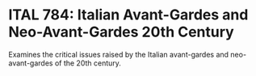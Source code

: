 # ITAL 784: Italian Avant-Gardes and Neo-Avant-Gardes 20th Century

Examines the critical issues raised by the Italian avant-gardes and neo-avant-gardes of the 20th century.